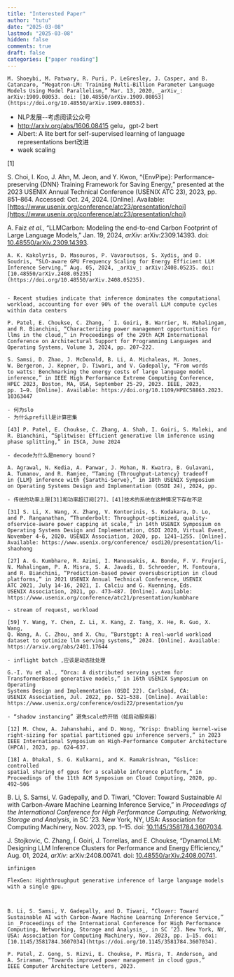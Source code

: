 ```yaml
---
title: "Interested Paper"
author: "tutu"
date: "2025-03-08"
lastmod: "2025-03-08"
hidden: false
comments: true
draft: false
categories: ["paper reading"]
---
```


`M. Shoeybi, M. Patwary, R. Puri, P. LeGresley, J. Casper, and B. Catanzaro, “Megatron-LM: Training Multi-Billion Parameter Language Models Using Model Parallelism,” Mar. 13, 2020, _arXiv_: arXiv:1909.08053. doi: [10.48550/arXiv.1909.08053](https://doi.org/10.48550/arXiv.1909.08053).`

- NLP发展--考虑阅读公众号
- http://arxiv.org/abs/1606.08415 gelu，gpt-2 bert
- Albert: A lite bert for self-supervised learning of language representations bert改进
- waek scaling

[1]

S. Choi, I. Koo, J. Ahn, M. Jeon, and Y. Kwon, “{EnvPipe}: Performance-preserving {DNN} Training Framework for Saving Energy,” presented at the 2023 USENIX Annual Technical Conference (USENIX ATC 23), 2023, pp. 851–864. Accessed: Oct. 24, 2024. [Online]. Available: [https://www.usenix.org/conference/atc23/presentation/choi](https://www.usenix.org/conference/atc23/presentation/choi)

A. Faiz _et al._, “LLMCarbon: Modeling the end-to-end Carbon Footprint of Large Language Models,” Jan. 19, 2024, _arXiv_: arXiv:2309.14393. doi: [10.48550/arXiv.2309.14393](https://doi.org/10.48550/arXiv.2309.14393).

`A. K. Kakolyris, D. Masouros, P. Vavaroutsos, S. Xydis, and D. Soudris, “SLO-aware GPU Frequency Scaling for Energy Efficient LLM Inference Serving,” Aug. 05, 2024, _arXiv_: arXiv:2408.05235. doi: [10.48550/arXiv.2408.05235](https://doi.org/10.48550/arXiv.2408.05235).`

```raw

- Recent studies indicate that inference dominates the computational workload, accounting for over 90% of the overall LLM compute cycles within data centers

P. Patel, E. Choukse, C. Zhang, ´ I. Goiri, B. Warrier, N. Mahalingam, and R. Bianchini, “Characterizing power management opportunities for llms in the cloud,” in Proceedings of the 29th ACM International Conference on Architectural Support for Programming Languages and Operating Systems, Volume 3, 2024, pp. 207–222.

S. Samsi, D. Zhao, J. McDonald, B. Li, A. Michaleas, M. Jones,
W. Bergeron, J. Kepner, D. Tiwari, and V. Gadepally, “From words
to watts: Benchmarking the energy costs of large language model
inference,” in IEEE High Performance Extreme Computing Conference,
HPEC 2023, Boston, MA, USA, September 25-29, 2023. IEEE, 2023,
pp. 1–9. [Online]. Available: https://doi.org/10.1109/HPEC58863.2023.
10363447

- 何为slo
- 为什么prefill是计算密集

[43] P. Patel, E. Choukse, C. Zhang, A. Shah, I. Goiri, S. Maleki, and R. Bianchini, “Splitwise: Efficient generative llm inference using phase splitting,” in ISCA, June 2024

- decode为什么是memory bound？

A. Agrawal, N. Kedia, A. Panwar, J. Mohan, N. Kwatra, B. Gulavani,
A. Tumanov, and R. Ramjee, “Taming {Throughput-Latency} tradeoff
in {LLM} inference with {Sarathi-Serve},” in 18th USENIX Symposium
on Operating Systems Design and Implementation (OSDI 24), 2024, pp.

- 传统的功率上限[31]和功率超订阅[27]、[41]技术的系统在这种情况下存在不足

[31] S. Li, X. Wang, X. Zhang, V. Kontorinis, S. Kodakara, D. Lo,
and P. Ranganathan, “Thunderbolt: Throughput-optimized, quality-ofservice-aware power capping at scale,” in 14th USENIX Symposium on Operating Systems Design and Implementation, OSDI 2020, Virtual Event, November 4-6, 2020. USENIX Association, 2020, pp. 1241–1255. [Online]. Available: https://www.usenix.org/conference/ osdi20/presentation/li-shaohong

[27] A. G. Kumbhare, R. Azimi, I. Manousakis, A. Bonde, F. V. Frujeri,
N. Mahalingam, P. A. Misra, S. A. Javadi, B. Schroeder, M. Fontoura,
and R. Bianchini, “Prediction-based power oversubscription in cloud
platforms,” in 2021 USENIX Annual Technical Conference, USENIX
ATC 2021, July 14-16, 2021, I. Calciu and G. Kuenning, Eds.
USENIX Association, 2021, pp. 473–487. [Online]. Available:
https://www.usenix.org/conference/atc21/presentation/kumbhare

- stream of request, workload

[59] Y. Wang, Y. Chen, Z. Li, X. Kang, Z. Tang, X. He, R. Guo, X. Wang,
Q. Wang, A. C. Zhou, and X. Chu, “Burstgpt: A real-world workload
dataset to optimize llm serving systems,” 2024. [Online]. Available:
https://arxiv.org/abs/2401.17644

- inflight batch ,应该是动态批处理

G.-I. Yu et al., “Orca: A distributed serving system for TransformerBased generative models,” in 16th USENIX Symposium on Operating
Systems Design and Implementation (OSDI 22). Carlsbad, CA:
USENIX Association, Jul. 2022, pp. 521–538. [Online]. Available:
https://www.usenix.org/conference/osdi22/presentation/yu

- “shadow instancing” 避免scale的开销（如启动服务器）

[12] M. Chow, A. Jahanshahi, and D. Wong, “Krisp: Enabling kernel-wise
right-sizing for spatial partitioned gpu inference servers,” in 2023 IEEE International Symposium on High-Performance Computer Architecture (HPCA), 2023, pp. 624–637.

[18] A. Dhakal, S. G. Kulkarni, and K. Ramakrishnan, “Gslice: controlled
spatial sharing of gpus for a scalable inference platform,” in Proceedings of the 11th ACM Symposium on Cloud Computing, 2020, pp. 492–506
```

B. Li, S. Samsi, V. Gadepally, and D. Tiwari, “Clover: Toward Sustainable AI with Carbon-Aware Machine Learning Inference Service,” in _Proceedings of the International Conference for High Performance Computing, Networking, Storage and Analysis_, in SC ’23. New York, NY, USA: Association for Computing Machinery, Nov. 2023, pp. 1–15. doi: [10.1145/3581784.3607034](https://doi.org/10.1145/3581784.3607034).

J. Stojkovic, C. Zhang, Í. Goiri, J. Torrellas, and E. Choukse, “DynamoLLM: Designing LLM Inference Clusters for Performance and Energy Efficiency,” Aug. 01, 2024, _arXiv_: arXiv:2408.00741. doi: [10.48550/arXiv.2408.00741](https://doi.org/10.48550/arXiv.2408.00741).

`infinigen`

```raw
FlexGen: Highthroughput generative inference of large language models with a single gpu.



```

`B. Li, S. Samsi, V. Gadepally, and D. Tiwari, “Clover: Toward Sustainable AI with Carbon-Aware Machine Learning Inference Service,” in _Proceedings of the International Conference for High Performance Computing, Networking, Storage and Analysis_, in SC ’23. New York, NY, USA: Association for Computing Machinery, Nov. 2023, pp. 1–15. doi: [10.1145/3581784.3607034](https://doi.org/10.1145/3581784.3607034).`

```raw
P. Patel, Z. Gong, S. Rizvi, E. Choukse, P. Misra, T. Anderson, and
A. Sriraman, “Towards improved power management in cloud gpus,”
IEEE Computer Architecture Letters, 2023.

```
